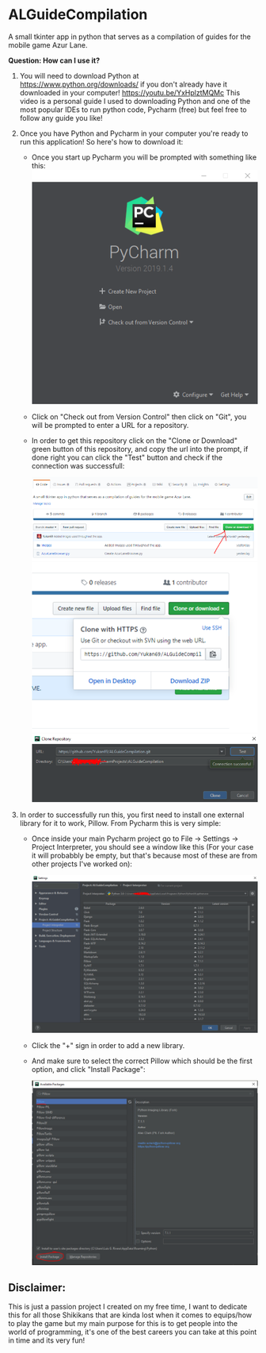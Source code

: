 # ALGuideCompilation
A small tkinter app in python that serves as a compilation of guides for the mobile game Azur Lane.


**Question: How can I use it?**

1. You will need to download Python at https://www.python.org/downloads/ if you don't already have it downloaded in your computer!
   https://youtu.be/YxHplztMQMc This video is a personal guide I used to downloading Python and one of the most popular IDEs to 
   run python code, Pycharm (free) but feel free to follow any guide you like!
 
2. Once you have Python and Pycharm in your computer you're ready to run this application! So here's how to download it: 

	- Once you start up Pycharm you will be prompted with something like this: 
		![Image One](/ReadMeImages/1.PNG)

	- Click on "Check out from Version Control" then click on "Git", you will be prompted to enter a URL for a repository. 

	- In order to get this repository click on the "Clone or Download" green button of this repository, and copy the url
	  into the prompt, if done right you can click the "Test" button and check if the connection was successfull: 

		![Image One](/ReadMeImages/2.PNG)
    ![Image One](/ReadMeImages/3.PNG)
    ![Image One](/ReadMeImages/4.PNG)
    

3. In order to successfully run this, you first need to install one external library for it to work, Pillow. 
   From Pycharm this is very simple: 

	- Once inside your main Pycharm project go to File -> Settings -> Project Interpreter, you should see a window like this 
	  (For your case it will probabbly be empty, but that's because most of these are from other projects I've worked on):  
		
		![Image One](/ReadMeImages/5.PNG)

	- Click the "+" sign in order to add a new library.

	- And make sure to select the correct Pillow which should be the first option, and click "Install Package": 

		![Image One](/ReadMeImages/6.PNG)
    
    
 ## Disclaimer: 
 
 This is just a passion project I created on my free time, I want to dedicate this for all those Shikikans that are kinda lost 
 when it comes to equips/how to play the game but my main purpose for this is to get people into the world of programming, it's 
 one of the best careers you can take at this point in time and its very fun! 
